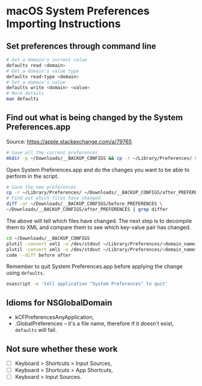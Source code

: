 # macOS System Preferences Importing Instructions

## Set preferences through command line

```bash
# Get a domain's current value
defaults read <domain>
# Get a domain's value type
defaults read-type <domain>
# Set a domain's value
defaults write <domain> <value>
# More details
man defaults
```

## Find out what is being changed by the System Preferences.app

Source: https://apple.stackexchange.com/a/79765

```bash
# Save all the current preferences
mkdir -p ~/Downloads/__BACKUP_CONFIGS && cp -r ~/Library/Preferences/ ${_}/before_PREFERENCES
```

Open System Preferences.app and do the changes you want to be able to perform in the script.

```bash
# Save the new preferences
cp -r ~/Library/Preferences/ ~/Downloads/__BACKUP_CONFIGS/after_PREFERENCES
# Find out which files have changed
diff -ur ~/Downloads/__BACKUP_CONFIGS/before_PREFERENCES \
~/Downloads/__BACKUP_CONFIGS/after_PREFERENCES | grep differ
```

The above will tell which files have changed. The next step is to decompile them to XML and compare them to see which key-value pair has changed.

```bash
cd ~/Downloads/__BACKUP_CONFIGS
plutil -convert xml1 -o /dev/stdout ~/Library/Preferences/<domain_name> > before
plutil -convert xml1 -o /dev/stdout ~/Library/Preferences/<domain_name> > after
code --diff before after
```

Remember to quit System Preferences.app before applying the change using `defaults`.

```bash
osascript -e 'tell application "System Preferences" to quit'
```

## Idioms for NSGlobalDomain

- kCFPreferencesAnyApplication,
- .GlobalPreferences – it's a file name, therefore if it doesn't exist, `defaults` will fail.

## Not sure whether these work

- [ ] Keyboard > Shortcuts > Input Sources,
- [ ] Keyboard > Shortcuts > App Shortcuts,
- [ ] Keyboard > Input Sources.
